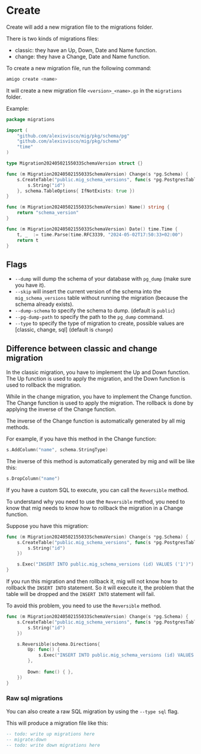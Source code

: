 # Create

Create will add a new migration file to the migrations folder.

There is two kinds of migrations files: 

- classic: they have an Up, Down, Date and Name function.
- change: they have a Change, Date and Name function.

To create a new migration file, run the following command:

```sh
amigo create <name>
```

It will create a new migration file `<version>_<name>.go` in the `migrations` folder.

Example: 

```go
package migrations

import (
    "github.com/alexisvisco/mig/pkg/schema/pg"
    "github.com/alexisvisco/mig/pkg/schema"
    "time"
)

type Migration20240502155033SchemaVersion struct {}

func (m Migration20240502155033SchemaVersion) Change(s *pg.Schema) {
    s.CreateTable("public.mig_schema_versions", func(s *pg.PostgresTableDef) {
        s.String("id")
    }, schema.TableOptions{ IfNotExists: true })
}

func (m Migration20240502155033SchemaVersion) Name() string {
    return "schema_version"
}

func (m Migration20240502155033SchemaVersion) Date() time.Time {
    t, _  := time.Parse(time.RFC3339, "2024-05-02T17:50:33+02:00")
    return t
}
```

## Flags

- `--dump` will dump the schema of your database with `pg_dump` (make sure you have it).
- `--skip` will insert the current version of the schema into the `mig_schema_versions` table without running the migration (because the schema already exists).
- `--dump-schema` to specify the schema to dump. (default is `public`)
- `--pg-dump-path` to specify the path to the `pg_dump` command.
- `--type` to specify the type of migration to create, possible values are [classic, change, sql] (default is `change`)

## Difference between classic and change migration

In the classic migration, you have to implement the Up and Down function. The Up function is used to apply the migration, and the Down function is used to rollback the migration.

While in the change migration, you have to implement the Change function. The Change function is used to apply the migration. 
The rollback is done by applying the inverse of the Change function. 

The inverse of the Change function is automatically generated by all mig methods. 

For example, if you have this method in the Change function: 
```go
s.AddColumn("name", schema.StringType)
```

The inverse of this method is automatically generated by mig and will be like this: 
```go
s.DropColumn("name")
```

If you have a custom SQL to execute, you can call the `Reversible` method. 

To understand why you need to use the `Reversible` method, you need to know that mig needs to know how to rollback the migration in a Change function.

Suppose you have this migration:

```go
func (m Migration20240502155033SchemaVersion) Change(s *pg.Schema) {
    s.CreateTable("public.mig_schema_versions", func(s *pg.PostgresTableDef) {
        s.String("id")
    })

    s.Exec("INSERT INTO public.mig_schema_versions (id) VALUES ('1')")
}
```

If you run this migration and then rollback it, mig will not know how to rollback the `INSERT INTO` statement.
So it will execute it, the problem that the table will be dropped and the `INSERT INTO` statement will fail.

To avoid this problem, you need to use the `Reversible` method.


```go
func (m Migration20240502155033SchemaVersion) Change(s *pg.Schema) {
    s.CreateTable("public.mig_schema_versions", func(s *pg.PostgresTableDef) {
        s.String("id")
    })

    s.Reversible(schema.Directions{
        Up: func() {
            s.Exec("INSERT INTO public.mig_schema_versions (id) VALUES ('1')")
        },
    
        Down: func() { },
    })
}
```

### Raw sql migrations

You can also create a raw SQL migration by using the `--type sql` flag.

This will produce a migration file like this:

```sql
-- todo: write up migrations here
-- migrate:down
-- todo: write down migrations here

```



